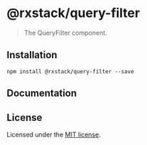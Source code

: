 # @rxstack/query-filter

> The QueryFilter component.

## Installation

```
npm install @rxstack/query-filter --save
```

## Documentation

## License

Licensed under the [MIT license](LICENSE).